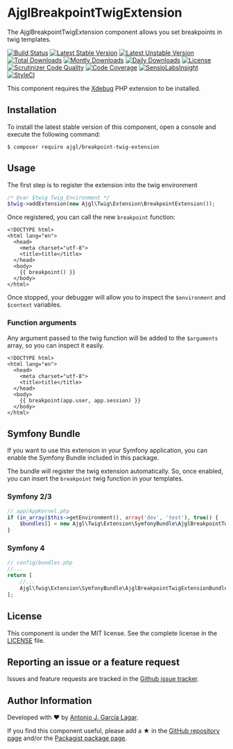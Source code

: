 AjglBreakpointTwigExtension
===========================

The AjglBreakpointTwigExtension component allows you set breakpoints in twig templates.

[![Build Status](https://travis-ci.org/ajgarlag/AjglBreakpointTwigExtension.png?branch=master)](https://travis-ci.org/ajgarlag/AjglBreakpointTwigExtension)
[![Latest Stable Version](https://poser.pugx.org/ajgl/breakpoint-twig-extension/v/stable.png)](https://packagist.org/packages/ajgl/breakpoint-twig-extension)
[![Latest Unstable Version](https://poser.pugx.org/ajgl/breakpoint-twig-extension/v/unstable.png)](https://packagist.org/packages/ajgl/breakpoint-twig-extension)
[![Total Downloads](https://poser.pugx.org/ajgl/breakpoint-twig-extension/downloads.png)](https://packagist.org/packages/ajgl/breakpoint-twig-extension)
[![Montly Downloads](https://poser.pugx.org/ajgl/breakpoint-twig-extension/d/monthly.png)](https://packagist.org/packages/ajgl/breakpoint-twig-extension)
[![Daily Downloads](https://poser.pugx.org/ajgl/breakpoint-twig-extension/d/daily.png)](https://packagist.org/packages/ajgl/breakpoint-twig-extension)
[![License](https://poser.pugx.org/ajgl/breakpoint-twig-extension/license.png)](https://packagist.org/packages/ajgl/breakpoint-twig-extension)
[![Scrutinizer Code Quality](https://scrutinizer-ci.com/g/ajgarlag/AjglBreakpointTwigExtension/badges/quality-score.png?b=master)](https://scrutinizer-ci.com/g/ajgarlag/AjglBreakpointTwigExtension/?branch=master)
[![Code Coverage](https://scrutinizer-ci.com/g/ajgarlag/AjglBreakpointTwigExtension/badges/coverage.png?b=master)](https://scrutinizer-ci.com/g/ajgarlag/AjglBreakpointTwigExtension/?branch=master)
[![SensioLabsInsight](https://insight.sensiolabs.com/projects/e0f1276d-6ded-4a20-9b3f-1a7c77a92015/mini.png)](https://insight.sensiolabs.com/projects/e0f1276d-6ded-4a20-9b3f-1a7c77a92015)
[![StyleCI](https://styleci.io/repos/53512207/shield)](https://styleci.io/repos/53512207)

This component requires the [Xdebug] PHP extension to be installed.


Installation
------------

To install the latest stable version of this component, open a console and execute the following command:
```
$ composer require ajgl/breakpoint-twig-extension
```


Usage
-----

The first step is to register the extension into the twig environment
```php
/* @var $twig Twig_Environment */
$twig->addExtension(new Ajgl\Twig\Extension\BreakpointExtension());
```

Once registered, you can call the new `breakpoint` function:
```twig
<!DOCTYPE html>
<html lang="en">
  <head>
    <meta charset="utf-8">
    <title>title</title>
  </head>
  <body>
    {{ breakpoint() }}
  </body>
</html>
```

Once stopped, your debugger will allow you to inspect the `$environment` and `$context` variables.

### Function arguments

Any argument passed to the twig function will be added to the `$arguments` array, so you can inspect it easily.

```twig
<!DOCTYPE html>
<html lang="en">
  <head>
    <meta charset="utf-8">
    <title>title</title>
  </head>
  <body>
    {{ breakpoint(app.user, app.session) }}
  </body>
</html>
```

Symfony Bundle
--------------

If you want to use this extension in your Symfony application, you can enable the
Symfony Bundle included in this package.

The bundle will register the twig extension automatically. So, once enabled, you
can insert the `breakpoint` twig function in your templates.

### Symfony 2/3

```php
// app/AppKernel.php
if (in_array($this->getEnvironment(), array('dev', 'test'), true)) {
    $bundles[] = new Ajgl\Twig\Extension\SymfonyBundle\AjglBreakpointTwigExtensionBundle();
}
```

### Symfony 4

```php
// config/bundles.php
//...
return [
    //...
    Ajgl\Twig\Extension\SymfonyBundle\AjglBreakpointTwigExtensionBundle::class => ['dev' => true]
];
```

License
-------

This component is under the MIT license. See the complete license in the [LICENSE] file.


Reporting an issue or a feature request
---------------------------------------

Issues and feature requests are tracked in the [Github issue tracker].


Author Information
------------------

Developed with ♥ by [Antonio J. García Lagar].

If you find this component useful, please add a ★ in the [GitHub repository page] and/or the [Packagist package page].

[Xdebug]: https://xdebug.org/
[LICENSE]: LICENSE
[Github issue tracker]: https://github.com/ajgarlag/AjglBreakpointTwigExtension/issues
[Antonio J. García Lagar]: http://aj.garcialagar.es
[GitHub repository page]: https://github.com/ajgarlag/AjglBreakpointTwigExtension
[Packagist package page]: https://packagist.org/packages/ajgl/breakpoint-twig-extension
